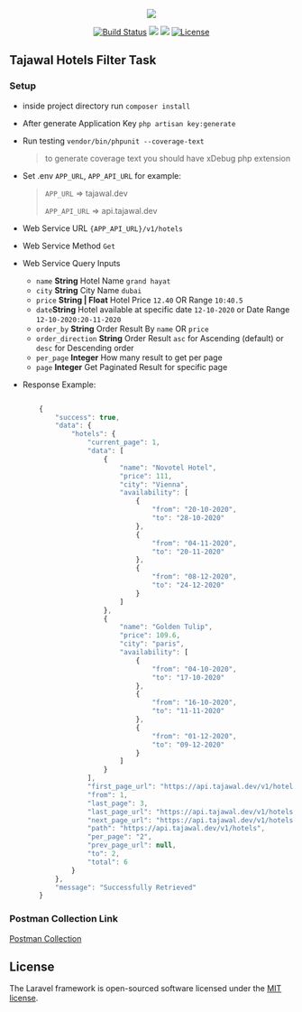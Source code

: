 <p align="center"><img src="https://laravel.com/assets/img/components/logo-laravel.svg"></p>

<p align="center">
<a href="https://travis-ci.org/ahmad-sa3d/tajawal-backend"><img src="https://api.travis-ci.org/ahmad-sa3d/tajawal-backend.svg?branch=master" alt="Build Status"></a>
<a href="https://codeclimate.com/github/ahmad-sa3d/tajawal-backend/maintainability"><img src="https://api.codeclimate.com/v1/badges/7a42bac3e3c2ac7f7060/maintainability" /></a>
<a href="https://codeclimate.com/github/ahmad-sa3d/tajawal-backend/test_coverage"><img src="https://api.codeclimate.com/v1/badges/7a42bac3e3c2ac7f7060/test_coverage" /></a>
<a href="https://packagist.org/packages/laravel/framework"><img src="https://poser.pugx.org/laravel/framework/license.svg" alt="License"></a>
</p>

## Tajawal Hotels Filter Task

### Setup
* inside project directory run `composer install`
* After generate Application Key `php artisan key:generate`
* Run testing `vendor/bin/phpunit --coverage-text`
	> to generate coverage text you should have xDebug php extension


* Set .env `APP_URL`, `APP_API_URL` for example:
	> `APP_URL` => tajawal.dev
	>
	> `APP_API_URL` => api.tajawal.dev
	
* Web Service URL `{APP_API_URL}/v1/hotels`
* Web Service Method `Get`
* Web Service Query Inputs
	- `name` __String__ Hotel Name `grand hayat`
	- `city` __String__ City Name `dubai`
	- `price` __String | Float__ Hotel Price `12.40` OR Range `10:40.5`
	- `date`__String__ Hotel available at specific date `12-10-2020` or Date Range `12-10-2020:20-11-2020`
	- `order_by` __String__ Order Result By `name` OR `price`
	- `order_direction` __String__ Order Result `asc` for Ascending (default) or `desc` for Descending order
	- `per_page` __Integer__ How many result to get per page
	- `page` __Integer__ Get Paginated Result for specific page


* Response Example:

	``` javascript
	
		{
		    "success": true,
		    "data": {
		        "hotels": {
		            "current_page": 1,
		            "data": [
		                {
		                    "name": "Novotel Hotel",
		                    "price": 111,
		                    "city": "Vienna",
		                    "availability": [
		                        {
		                            "from": "20-10-2020",
		                            "to": "28-10-2020"
		                        },
		                        {
		                            "from": "04-11-2020",
		                            "to": "20-11-2020"
		                        },
		                        {
		                            "from": "08-12-2020",
		                            "to": "24-12-2020"
		                        }
		                    ]
		                },
		                {
		                    "name": "Golden Tulip",
		                    "price": 109.6,
		                    "city": "paris",
		                    "availability": [
		                        {
		                            "from": "04-10-2020",
		                            "to": "17-10-2020"
		                        },
		                        {
		                            "from": "16-10-2020",
		                            "to": "11-11-2020"
		                        },
		                        {
		                            "from": "01-12-2020",
		                            "to": "09-12-2020"
		                        }
		                    ]
		                }
		            ],
		            "first_page_url": "https://api.tajawal.dev/v1/hotels?order_by=price&order_direction=desc&per_page=2&page=1",
		            "from": 1,
		            "last_page": 3,
		            "last_page_url": "https://api.tajawal.dev/v1/hotels?order_by=price&order_direction=desc&per_page=2&page=3",
		            "next_page_url": "https://api.tajawal.dev/v1/hotels?order_by=price&order_direction=desc&per_page=2&page=2",
		            "path": "https://api.tajawal.dev/v1/hotels",
		            "per_page": "2",
		            "prev_page_url": null,
		            "to": 2,
		            "total": 6
		        }
		    },
		    "message": "Successfully Retrieved"
		}

	```

	
### Postman Collection Link
[Postman Collection](https://www.getpostman.com/collections/eb86bedd54c39a2065f3)


## License

The Laravel framework is open-sourced software licensed under the [MIT license](http://opensource.org/licenses/MIT).

